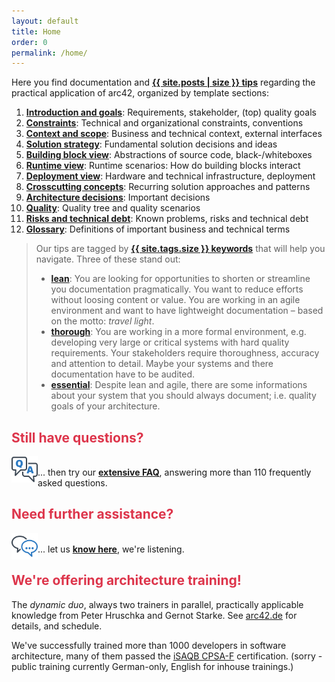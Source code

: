 ```yaml
---
layout: default
title: Home
order: 0
permalink: /home/
---
```


Here you find documentation and **[{{ site.posts | size }} tips](/keywords)** regarding the practical application of
arc42, organized by template sections:

1. [**Introduction and goals**](/section-1/): Requirements, stakeholder, (top) quality goals
2. [**Constraints**](/section-2/): Technical and organizational constraints, conventions
3. [**Context and scope**](/section-3/): Business and technical context, external interfaces
4. [**Solution strategy**](/section-4/): Fundamental solution decisions and ideas
5. [**Building block view**](/section-5/): Abstractions of source code, black-/whiteboxes
6. [**Runtime view**](/section-6/): Runtime scenarios: How do building blocks interact
7. [**Deployment view**](/section-7/): Hardware and technical infrastructure, deployment
8. [**Crosscutting concepts**](/section-8/): Recurring solution approaches and patterns
9. [**Architecture decisions**](/section-9/): Important decisions
10. [**Quality**](/section-10/): Quality tree and quality scenarios
11. [**Risks and technical debt**](/section-11/): Known problems, risks and technical debt
12. [**Glossary**](/section-12/): Definitions of important business and technical terms


>Our tips are tagged by [**{{ site.tags.size }} keywords**](/keywords) that will help you navigate. Three of these stand out:
>
>* **[lean](/keywords/#lean)**: You are looking for opportunities to shorten or  streamline you documentation pragmatically. You want to reduce efforts without loosing content or value. You are working in an agile environment and want to have lightweight documentation – based on the motto: _travel light_.
>* **[thorough](/keywords/#thorough)**: You are working in a more formal environment, e.g. developing very large or critical systems with hard quality requirements. Your stakeholders require thoroughness, accuracy and attention to detail. Maybe your systems and there documentation have to be audited.
>* **[essential](/keywords/#essential)**: Despite lean and agile, there are some informations about your system that you should always document; i.e. quality goals of your architecture.

## <font color="#dd354b">Still have questions?</font>

<a href="http://faq.arc42.org"><img src="/images/faq-icon.png" alt="??" style="float:left;width:42px;height:42px;"></a>
<br>... then try our [**extensive FAQ**](http://faq.arc42.org), answering more than 110 frequently asked questions.

## <font color="#dd354b">Need further assistance?</font>

<a href="/contact"><img src="/images/contact-icon.png" alt="!!" style="float:left;width:42px;height:42px;"></a>
<br>... let us [**know here**](/contact/), we're listening.

## <font color="#dd354b">We're offering architecture training!</font>

The _dynamic duo_, always two trainers in parallel, practically applicable
knowledge from Peter Hruschka and Gernot Starke. See [arc42.de](http://www.arc42.de/training.html) for details, and schedule.

We've successfully trained more than 1000 developers in software architecture,
many of them passed the [iSAQB CPSA-F](http://isaqb.org) certification.
(sorry - public training currently German-only, English for inhouse trainings.)
